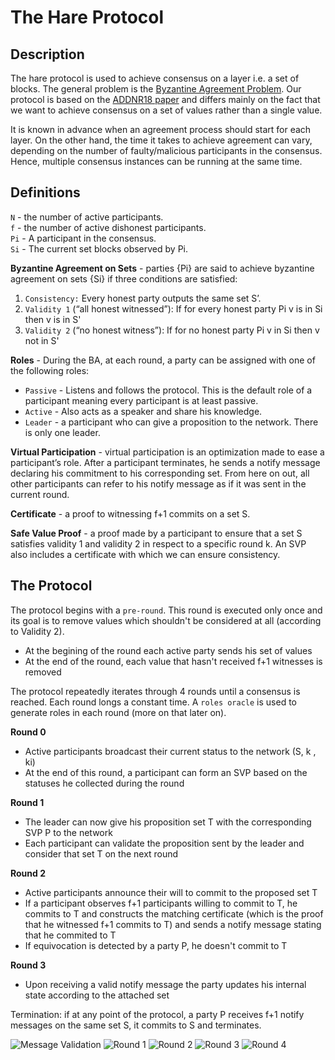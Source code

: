 # The Hare Protocol

## Description
The hare protocol is used to achieve consensus on a layer i.e. a set of blocks. The general problem is the [Byzantine Agreement Problem](https://en.wikipedia.org/wiki/Quantum_Byzantine_agreement). Our protocol is based on the [ADDNR18 paper](https://eprint.iacr.org/2018/1028.pdf) and differs mainly on the fact that we want to achieve consensus on a set of values rather than a single value.

It is known in advance when an agreement process should start for each layer. On the other hand, the time it takes to achieve agreement can vary, depending on the number of faulty/malicious participants in the consensus. Hence,  multiple consensus instances can be running at the same time.


## Definitions
`N` - the number of active participants. <br />
`f` - the number of active dishonest participants. <br />
`Pi` - A participant in the consensus. <br />
`Si` - The current set blocks observed by Pi. <br />

**Byzantine Agreement on Sets** - parties {Pi} are said to achieve byzantine agreement on sets {Si} if three conditions are satisfied:
1. `Consistency:` Every honest party outputs the same set S’.
2. `Validity 1` (“all honest witnessed”): If for every honest party Pi v is in Si then v is in S'
3. `Validity 2` (“no honest witness”): If for no honest party Pi v in Si then v not in S'

**Roles** - During the BA, at each round, a party can be assigned with one of the following roles:
* `Passive` - Listens and follows the protocol. This is the default role of a participant meaning every participant is at least passive.
* `Active` - Also acts as a speaker and share his knowledge.
* `Leader` - a participant who can give a proposition to the network. There is only one leader.

**Virtual Participation** - virtual participation is an optimization made to ease a participant’s role. After a participant terminates, he sends a notify message declaring his commitment to his corresponding set. From here on out, all other participants can refer to his notify message as if it was sent in the current round.

**Certificate** - a proof to witnessing f+1 commits on a set S.

**Safe Value Proof** - a proof made by a participant to ensure that a set S satisfies validity 1 and validity 2 in respect to a specific round k. An SVP also includes a certificate with which we can ensure consistency.

## The Protocol
The protocol begins with a `pre-round`. This round is executed only once and its goal is to remove values which shouldn't be considered at all (according to Validity 2).
- At the begining of the round each active party sends his set of values
- At the end of the round, each value that hasn't received f+1 witnesses is removed

The protocol repeatedly iterates through 4 rounds until a consensus is reached. 
Each round longs a constant time. A `roles oracle` is used to generate roles in each round (more on that later on).

**Round 0**
- Active participants broadcast their current status to the network (S, k , ki)
- At the end of this round, a participant can form an SVP based on the statuses he collected during the round

**Round 1**
- The leader can now give his proposition set T with the corresponding SVP P to the network
- Each participant can validate the proposition sent by the leader and consider that set T on the next round

**Round 2**
- Active participants announce their will to commit to the proposed set T
- If a participant observes f+1 participants willing to commit to T, he commits to T and constructs the matching certificate (which is the proof that he witnessed f+1 commits to T) and sends a notify message stating that he commited to T
- If equivocation is detected by a party P, he doesn't commit to T

**Round 3**
- Upon receiving a valid notify message the party updates his internal state according to the attached set

Termination: if at any point of the protocol, a party P receives f+1 notify messages on the same set S, it commits to S and terminates.


![Message Validation](https://raw.githubusercontent.com/spacemeshos/protocol/hare/hare/svg/msg_validation.svg?sanitize=true)
![Round 1](https://raw.githubusercontent.com/spacemeshos/protocol/hare/hare/svg/round1.svg?sanitize=true)
![Round 2](https://raw.githubusercontent.com/spacemeshos/protocol/hare/hare/svg/round2.svg?sanitize=true)
![Round 3](https://raw.githubusercontent.com/spacemeshos/protocol/hare/hare/svg/round3.svg?sanitize=true)
![Round 4](https://raw.githubusercontent.com/spacemeshos/protocol/hare/hare/svg/round4.svg?sanitize=true)
